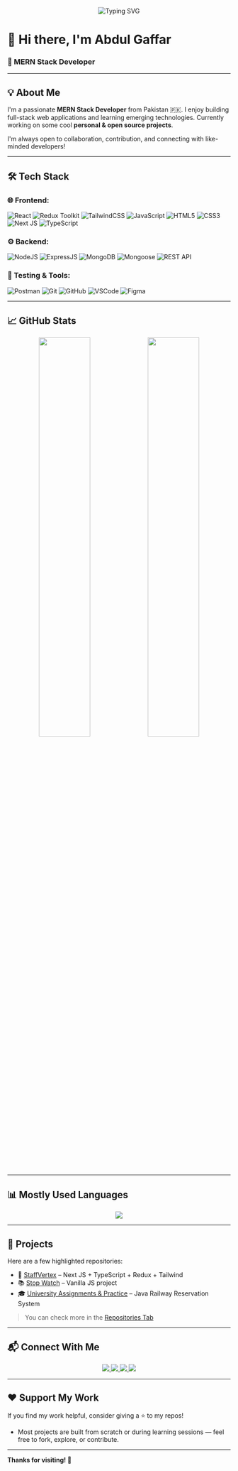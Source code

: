 <!-- Animated Banner -->
<div padding="4px">
<p align="center">
  <img src="https://readme-typing-svg.herokuapp.com?font=Fira+Code&weight=500&size=30&pause=1000&color=F97316&center=true&vCenter=true&width=1000&lines=Hi+there!+I'm+Abdul+Gaffar+👋;MERN+Stack+Developer+%7C+Open+Source+Enthusiast;Love+to+build+cool+web+stuff+🚀;Always+learning+something+new+💡" alt="Typing SVG" />
</p>

# 👋 Hi there, I'm Abdul Gaffar 
<!-- <img src="https://komarev.com/ghpvc/?username=AbdulGaffarDev&label=Profile%20Views&color=orange&style=flat-square" align="right" /> -->

### 🚀 MERN Stack Developer 

---

## 💡 About Me

I'm a passionate **MERN Stack Developer** from Pakistan 🇵🇰. I enjoy building full-stack web applications and learning emerging technologies. Currently working on some cool **personal & open source projects**.

I'm always open to collaboration, contribution, and connecting with like-minded developers!

---

## 🛠️ Tech Stack

### 🌐 Frontend:
![React](https://img.shields.io/badge/React-20232A?style=for-the-badge&logo=react&logoColor=61DAFB)
![Redux Toolkit](https://img.shields.io/badge/Redux_Toolkit-593D88?style=for-the-badge&logo=redux&logoColor=white)
![TailwindCSS](https://img.shields.io/badge/Tailwind_CSS-38B2AC?style=for-the-badge&logo=tailwind-css&logoColor=white)
![JavaScript](https://img.shields.io/badge/JavaScript-F7DF1E?style=for-the-badge&logo=javascript&logoColor=black)
![HTML5](https://img.shields.io/badge/HTML5-E34F26?style=for-the-badge&logo=html5&logoColor=white)
![CSS3](https://img.shields.io/badge/CSS3-1572B6?style=for-the-badge&logo=css3&logoColor=white)
![Next JS](https://img.shields.io/badge/Next.js-000000?style=for-the-badge&logo=next.js&logoColor=white)
![TypeScript](https://img.shields.io/badge/TypeScript-3178C6?style=for-the-badge&logo=typescript&logoColor=white)

### ⚙️ Backend:
![NodeJS](https://img.shields.io/badge/Node.js-339933?style=for-the-badge&logo=nodedotjs&logoColor=white)
![ExpressJS](https://img.shields.io/badge/Express.js-000000?style=for-the-badge&logo=express&logoColor=white)
![MongoDB](https://img.shields.io/badge/MongoDB-4EA94B?style=for-the-badge&logo=mongodb&logoColor=white)
![Mongoose](https://img.shields.io/badge/Mongoose-880000?style=for-the-badge&logo=mongoose&logoColor=white)
![REST API](https://img.shields.io/badge/REST-025E8C?style=for-the-badge&logo=rest&logoColor=white)

### 🧪 Testing & Tools:
![Postman](https://img.shields.io/badge/Postman-FF6C37?style=for-the-badge&logo=postman&logoColor=white)
![Git](https://img.shields.io/badge/Git-F05032?style=for-the-badge&logo=git&logoColor=white)
![GitHub](https://img.shields.io/badge/GitHub-181717?style=for-the-badge&logo=github&logoColor=white)
![VSCode](https://img.shields.io/badge/VS_Code-007ACC?style=for-the-badge&logo=visual-studio-code&logoColor=white)
![Figma](https://img.shields.io/badge/Figma-F24E1E?style=for-the-badge&logo=figma&logoColor=white)

---

## 📈 GitHub Stats

<p align="center">
  <img src="https://github-readme-stats.vercel.app/api?username=AbdulGaffarDev&show_icons=true&theme=radical" width="48%" />
  <img src="https://github-readme-streak-stats.herokuapp.com?user=AbdulGaffarDev&theme=radical" width="48%" />
</p>

---

## 📊 Mostly Used Languages

<p align="center">
  <img src="https://github-readme-stats.vercel.app/api/top-langs/?username=AbdulGaffarDev&layout=compact&theme=radical" />
</p>

---

## 📂 Projects

Here are a few highlighted repositories:

- 🔧 [StaffVertex](https://staffvertex-web-new.vercel.app/) – Next JS + TypeScript + Redux + Tailwind  
- 📚 [Stop Watch](https://github.com/AbdulGaffarDev/stopwatch) – Vanilla JS project  
- 🎓 [University Assignments & Practice](https://github.com/AbdulGaffarDev/JavaRailwayReservationSystem) – Java Railway Reservation System  

> You can check more in the [Repositories Tab](https://github.com/AbdulGaffarDev?tab=repositories)

---

## 📬 Connect With Me  

<p align="center">
  <a href="https://www.linkedin.com/in/abdul-gaffar-dev" target="_blank">
    <img src="https://img.shields.io/badge/LinkedIn-0A66C2?style=for-the-badge&logo=linkedin&logoColor=white" />
  </a>
  <a href="mailto:a.gaffar.dev@gmail.com" target="_blank">
    <img src="https://img.shields.io/badge/Email-D14836?style=for-the-badge&logo=gmail&logoColor=white" />
  </a>
  <a href="https://wa.me/923034895728" target="_blank">
    <img src="https://img.shields.io/badge/WhatsApp-25D366?style=for-the-badge&logo=whatsapp&logoColor=white" />
  </a>
  <a href="https://github.com/AbdulGaffarDev" target="_blank">
    <img src="https://img.shields.io/badge/GitHub-181717?style=for-the-badge&logo=github&logoColor=white" />
  </a>
</p>

---

## ❤️ Support My Work

If you find my work helpful, consider giving a ⭐ to my repos!
- Most projects are built from scratch or during learning sessions — feel free to fork, explore, or contribute.

---

**Thanks for visiting! 🚀**

</div>
